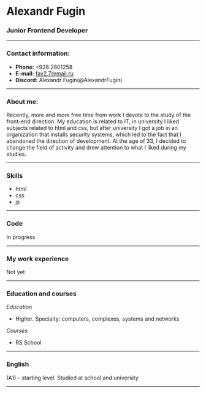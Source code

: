 # Alexandr Fugin
### Junior Frontend Developer
--- 
### Contact information:
- **Phone:** +928 2801258
- **E-mail:** fav2.7@mail.ru
- **Discord:** Alexandr Fugin(@AlexandrFugin)
---
### About me:
Recently, more and more free time from work I devote to the study of the front-end direction. My education is related to IT, in university I liked subjects related to html and css, but after university I got a job in an organization that installs security systems, which led to the fact that I abandoned the direction of development. At the age of 33, I decided to change the field of activity and drew attention to what I liked during my studies.

---
### Skills
- html
- css
- js
---
### Code
In progress

---
### My work experience
Not yet

---
### Education and courses
*Education*
- Higher. Specialty: computers, complexes, systems and networks

*Courses*
- RS School
--- 
### English 
(А1) – starting level. Studied at school and university

---


